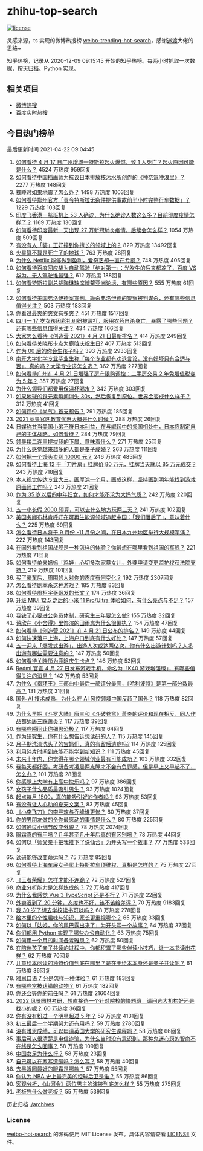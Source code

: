 # zhihu-top-search

[![license](https://img.shields.io/github/license/Arrackisarookie/zhihu-top-search)](https://github.com/Arrackisarookie/zhihu-top-search/blob/master/LICENSE)

灵感来源，ts 实现的微博热搜榜 [weibo-trending-hot-search](https://github.com/justjavac/weibo-trending-hot-search)，感谢[迷渡](https://github.com/justjavac)大佬的思路~

知乎热榜，记录从 2020-12-09 09:15:45 开始的知乎热榜。每两小时抓取一次数据，按天[归档](./archives)。Python 实现。

## 相关项目
+ [微博热搜](https://github.com/Arrackisarookie/weibo-hot-search)
+ [百度实时热搜](https://github.com/Arrackisarookie/baidu-hot-search)

## 今日热门榜单

<!-- Rank Begin -->

最后更新时间 2021-04-22 09:04:45

1. [如何看待 4 月 17 日广州增城一特斯拉起火爆燃，致 1 人死亡？起火原因可能是什么？](https://www.zhihu.com/question/455724748) 4524 万热度 959回复
1. [如何看待中国插画师为抗议日本排放核污水所创作的《神奈氚冲浪里》？](https://www.zhihu.com/question/455738919) 2277 万热度 148回复
1. [裸睡时如果地震了怎么办？](https://www.zhihu.com/question/23204731) 1498 万热度 1003回复
1. [如何看待郑州官方「责令特斯拉无条件提供事故前半小时完整行车数据」？](https://www.zhihu.com/question/455826596) 1229 万热度 103回复
1. [印度飞香港一航班机上 53 人确诊，为什么确诊人数这么多？目前印度疫情怎样了？](https://www.zhihu.com/question/455742587) 1169 万热度 130回复
1. [如何看待印度最新一天出现 27 万新冠肺炎疫情，后续会怎么样？](https://www.zhihu.com/question/455382725) 1054 万热度 509回复
1. [有没有人「装」正好撞到你擅长的领域上的？](https://www.zhihu.com/question/338688699) 829 万热度 13492回复
1. [火星算不算是死亡了的地球？](https://www.zhihu.com/question/414845164) 763 万热度 28回复
1. [为什么 Netflix 能够做到盈利，爱奇艺却一直在亏损？](https://www.zhihu.com/question/366022632) 748 万热度 405回复
1. [如何看待百度回应华为自动驾驶「绝对第一」：光吹牛的后来都凉了，百度 VS 华为，无人驾驶谁最强？](https://www.zhihu.com/question/455458502) 612 万热度 188回复
1. [如何看特斯拉副总裁陶琳缺席博鳌亚洲论坛，有哪些原因？](https://www.zhihu.com/question/455757412) 555 万热度 61回复
1. [如何看待美国弗洛伊德案宣判，跪杀弗洛伊德的警察被判谋杀，还有哪些信息值得关注？](https://www.zhihu.com/question/455730207) 503 万热度 183回复
1. [你看过最爽的爽文有多爽？](https://www.zhihu.com/question/332411777) 451 万热度 1517回复
1. [四川一 17 岁女孩因彩礼纠纷被殴打，服用农药自杀身亡，暴露了哪些问题？还有哪些信息值得关注？](https://www.zhihu.com/question/455739525) 434 万热度 166回复
1. [大家怎么看待《创造营 2021》4 月 21 日最新排名？](https://www.zhihu.com/question/455838827) 414 万热度 249回复
1. [如何看待关晓彤卡点为鹿晗庆祝生日?](https://www.zhihu.com/question/455533328) 407 万热度 513回复
1. [作为 00 后的你会生孩子吗？](https://www.zhihu.com/question/449864346) 393 万热度 2933回复
1. [南开大学化学专业毕业生称「每个专业都有劝退言论，没有好坏只有合适与否」，真的吗？大学专业该怎么选？](https://www.zhihu.com/question/454532962) 362 万热度 227回复
1. [如何看待广州在 4 月 21 日增强了房产限购调控：二手房交易 2 年免增值税变为 5 年？](https://www.zhihu.com/question/455823340) 357 万热度 27回复
1. [为什么领导们都爱用保温杯喝水？](https://www.zhihu.com/question/302287551) 342 万热度 303回复
1. [如果地球的铁元素瞬间消失 30s，然后恢复到原位。世界会变成什么样子？](https://www.zhihu.com/question/454401121) 312 万热度 41回复
1. [如何评价《尚气》首支预告？](https://www.zhihu.com/question/455512619) 291 万热度 185回复
1. [2021 苹果官网教育优惠大概是什么时候？](https://www.zhihu.com/question/439446737) 288 万热度 26回复
1. [日媒称甘当美国小弟不符日本利益，在与崛起中的邻国相处中，日本应制定自己的主体战略。如何看待？](https://www.zhihu.com/question/455401742) 284 万热度 79回复
1. [领导接二连三提拔我的下属，意味着什么？](https://www.zhihu.com/question/455066294) 271 万热度 25回复
1. [为什么感觉越来越多的人都是奉子成婚？](https://www.zhihu.com/question/321141889) 263 万热度 111回复
1. [如何把一个馒头卖到 10000 元？](https://www.zhihu.com/question/446086353) 246 万热度 485回复
1. [如何看待上海 12 平「刀片房」挂牌价 80 万元，挂牌当天就以 85 万元成交？](https://www.zhihu.com/question/455594188) 243 万热度 718回复
1. [本人视觉传达专业大三，画厚涂一个月，画成这样，坚持画到明年能找到游戏原画师工作吗？](https://www.zhihu.com/question/455195801) 243 万热度 21回复
1. [作为 35 岁以后的中年妇女，如何才能不沦为大妈气质？](https://www.zhihu.com/question/68435943) 242 万热度 220回复
1. [五一小长假 2000 预算，可以去什么地方玩两三天？](https://www.zhihu.com/question/453113894) 241 万热度 102回复
1. [美国务卿布林肯呼吁在可再生能源领域追赶中国：「我们落后了」，意味着什么？](https://www.zhihu.com/question/455644419) 225 万热度 69回复
1. [怎么看待日本将于 9 月份 -11 月份之间，在日本九州地区举行大规模军演？](https://www.zhihu.com/question/455438361) 222 万热度 143回复
1. [在国外看到祖国战舰是一种怎样的体验？你最想在哪里看到祖国的军舰？](https://www.zhihu.com/question/455498840) 221 万热度 71回复
1. [如何看待单亲妈妈「鸡娃」心切多次家暴女儿，外婆申请变更监护权获法院支持？](https://www.zhihu.com/question/455759121) 219 万热度 101回复
1. [买了豪车后，周围的人对你的态度有何变化？](https://www.zhihu.com/question/59776093) 192 万热度 2307回复
1. [怎么看待剧本杀这种游戏？](https://www.zhihu.com/question/354469803) 185 万热度 83回复
1. [如何看待周柯宇哥哥发的长文？](https://www.zhihu.com/question/455753708) 174 万热度 36回复
1. [升级 MIUI 12.5 之后的小米 11 Pro/Ultra 体验如何，有什么亮点与不足？](https://www.zhihu.com/question/455628196) 157 万热度 39回复
1. [我铁了心要进公务员体制，研究生三年要怎么做?](https://www.zhihu.com/question/454197230) 155 万热度 32回复
1. [蒋欣在《小舍得》里饰演的田雨岚为什么很偏执？](https://www.zhihu.com/question/454471424) 154 万热度 47回复
1. [如何看待《创造营 2021》在 4 月 21 日公布的排名？](https://www.zhihu.com/question/455840977) 149 万热度 44回复
1. [如何快速落户上海，上海户口到底有什么好处？](https://www.zhihu.com/question/455579654) 147 万热度 57回复
1. [五一迎来「爆发式出游」，出游人次或达两亿次，你有什么出游计划吗？人多出游有哪些需要注意的？](https://www.zhihu.com/question/455743977) 147 万热度 50回复
1. [如何看待关晓彤为鹿晗庆生卡点？](https://www.zhihu.com/question/455703521) 146 万热度 53回复
1. [Redmi 官宣 4 月 27 日发布游戏手机，命名为「K40 游戏增强版」，有哪些值得关注的消息？](https://www.zhihu.com/question/455568478) 142 万热度 53回复
1. [为什么《指环王》三部曲中最后一部评分最高，《哈利波特》是第一部分数最高？](https://www.zhihu.com/question/454627125) 131 万热度 31回复
1. [国外 AI 技术成熟，为什么在 AI 风控领域中国反超了国外？](https://www.zhihu.com/question/455440996) 118 万热度 82回复
1. [为什么早期《斗罗大陆》唐三和《斗破苍穹》萧炎的评价和现在相反，同人作品都舔唐三踩萧炎？](https://www.zhihu.com/question/454145595) 117 万热度 39回复
1. [有哪些瞬间让你细思恐极？](https://www.zhihu.com/question/443072214) 117 万热度 64回复
1. [作为研究生，你有什么想告诉想读研的人？](https://www.zhihu.com/question/36447117) 115 万热度 145回复
1. [月子期洗澡洗头了的宝妈们，真的有留后遗症吗?](https://www.zhihu.com/question/451796346) 114 万热度 125回复
1. [利用碎片时间到底能不能学到新知识？](https://www.zhihu.com/question/455761670) 111 万热度 45回复
1. [未来十年内，你觉得在哪个领域创业最有可能成功？](https://www.zhihu.com/question/441174586) 103 万热度 332回复
1. [我每天都好困，考研备考凌晨两点睡才不会有负罪感，但是早上又早起不了，怎么办？](https://www.zhihu.com/question/455147894) 101 万热度 28回复
1. [你感觉上大学有上高中快乐吗？](https://www.zhihu.com/question/454455954) 97 万热度 386回复
1. [女孩子什么品质最吸引男生？](https://www.zhihu.com/question/313462176) 93 万热度 1024回复
1. [起点每月 1500，真的能吸引好的作者吗？](https://www.zhihu.com/question/453695026) 93 万热度 53回复
1. [有没有让人心动的夏天文案？](https://www.zhihu.com/question/454237934) 83 万热度 45回复
1. [《小李飞刀》的李寻欢与乔峰谁更惨？](https://www.zhihu.com/question/454456595) 80 万热度 37回复
1. [你的男朋友做的令你最感动的事情是什么？](https://www.zhihu.com/question/22586649) 80 万热度 225回复
1. [如何通过小细节改变外貌？](https://www.zhihu.com/question/68443497) 78 万热度 2074回复
1. [眼霜真的有用吗？几年甚至几十年后真的有区别吗？](https://www.zhihu.com/question/272115097) 78 万热度 44回复
1. [如何以「师父亲手把我推下了诛仙台」为开头写一个故事？](https://www.zhihu.com/question/435873943) 77 万热度 533回复
1. [读研能够改变命运吗？](https://www.zhihu.com/question/452760344) 75 万热度 85回复
1. [如何看待上海车展女子爬上特斯拉车顶维权，真相是怎样的？](https://www.zhihu.com/question/455412427) 75 万热度 27回复
1. [《王者荣耀》怎样才能不连跪？](https://www.zhihu.com/question/445623370) 72 万热度 527回复
1. [商业分析能力是怎样炼成的？](https://www.zhihu.com/question/20603837) 72 万热度 417回复
1. [为什么我感觉 Vue 3 TypeScript 还是不行？](https://www.zhihu.com/question/453332049) 71 万热度 22回复
1. [外卖迟到了 20 分钟，态度也不好，该不该给差评？](https://www.zhihu.com/question/269145266) 70 万热度 9183回复
1. [我 30 岁了想去学校读书可以吗？](https://www.zhihu.com/question/452868405) 68 万热度 278回复
1. [绘本里的个性趣味与知识，家长更重视哪个？](https://www.zhihu.com/question/455759099) 65 万热度 33回复
1. [如何以「姑娘，你的尾巴露出来了」为开头写一个故事？](https://www.zhihu.com/question/452090061) 64 万热度 37回复
1. [你们都用 Python 实现了哪些办公自动化？](https://www.zhihu.com/question/441361902) 63 万热度 75回复
1. [如何用一个月的时间备考雅思？](https://www.zhihu.com/question/37610645) 62 万热度 50回复
1. [在陪伴孩子亲子共读的过程中，你都积累了哪些伴读小技巧，让一本书读出花样？](https://www.zhihu.com/question/454414309) 62 万热度 70回复
1. [儿童绘本阅读的独特价值到底在哪里？是在于绘本本身还是亲子共读呢？](https://www.zhihu.com/question/454409747) 61 万热度 36回复
1. [雅思口语 7 分是怎样一种体验？](https://www.zhihu.com/question/27706511) 61 万热度 183回复
1. [有哪些常被认错的动物？](https://www.zhihu.com/question/366416428) 61 万热度 182回复
1. [你还会等你的前任吗？](https://www.zhihu.com/question/314495719) 61 万热度 21604回复
1. [2022 风景园林考研，想直接选一个针对院校的快题班，请问选大机构好还是找小的呢？](https://www.zhihu.com/question/453265762) 60 万热度 36回复
1. [你有没有粉过一个明星超过 5 年？](https://www.zhihu.com/question/445728082) 59 万热度 4131回复
1. [初三最后一个学期努力还有用吗？](https://www.zhihu.com/question/448026629) 59 万热度 2780回复
1. [没有雅思成绩，可以申请英国大学的研究生课程吗？](https://www.zhihu.com/question/451241891) 58 万热度 66回复
1. [事后可以很清楚是电信诈骗，为什么当时没有意识到，那种鬼迷心窍的智商不在线是怎么回事？](https://www.zhihu.com/question/452653736) 58 万热度 109回复
1. [中国女足为什么行？](https://www.zhihu.com/question/455814332) 58 万热度 23回复
1. [自己可以在家写遗嘱吗？怎么写？](https://www.zhihu.com/question/445464112) 58 万热度 40回复
1. [去黑眼圈最好的眼霜是哪款？](https://www.zhihu.com/question/290052368) 57 万热度 55回复
1. [你认为 NBA 史上最完美的控球后卫是谁？](https://www.zhihu.com/question/452678637) 55 万热度 86回复
1. [客观分析，《山河令》两位男主的演技到底怎么样？](https://www.zhihu.com/question/447780489) 55 万热度 275回复
1. [老板凭什么做老板？](https://www.zhihu.com/question/20272786) 55 万热度 539回复
<!-- Rank End -->

历史归档 [./archives](./archives)

### License

[weibo-hot-search](https://github.com/Arrackisarookie/zhihu-top-search) 的源码使用 MIT License 发布。具体内容请查看 [LICENSE](./LICENSE) 文件。
